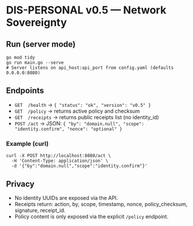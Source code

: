 # DIS-PERSONAL v0.5 — Network Sovereignty

## Run (server mode)
```
go mod tidy
go run main.go --serve
# Server listens on api_host:api_port from config.yaml (defaults 0.0.0.0:8080)
```

## Endpoints
- `GET  /health`   → `{ "status": "ok", "version": "v0.5" }`
- `GET  /policy`   → returns active policy and checksum
- `GET  /receipts` → returns public receipts list (no identity_id)
- `POST /act`      → JSON: `{ "by": "domain.null", "scope": "identity.confirm", "nonce": "optional" }`

### Example (curl)
```
curl -X POST http://localhost:8080/act \
  -H 'Content-Type: application/json' \
  -d '{"by":"domain.null","scope":"identity.confirm"}'
```

## Privacy
- No identity UUIDs are exposed via the API.
- Receipts return: action, by, scope, timestamp, nonce, policy_checksum, signature, receipt_id.
- Policy content is only exposed via the explicit `/policy` endpoint.
